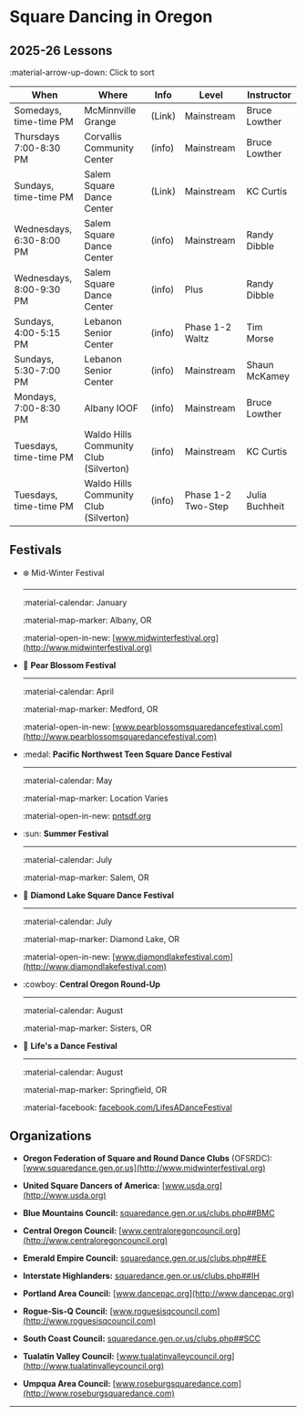 # Square Dancing in Oregon

## 2025-26 Lessons

:material-arrow-up-down: Click to sort  

| When | Where | Info | Level | Instructor |
| --- | --- | --- | --- | --- |
| Somedays, time-time PM | McMinnville Grange | (Link) | Mainstream | Bruce Lowther |
| Thursdays 7:00-8:30 PM | Corvallis Community Center | (info) | Mainstream | Bruce Lowther |
| Sundays, time-time PM | Salem Square Dance Center | (Link) | Mainstream | KC Curtis |
| Wednesdays, 6:30-8:00 PM | Salem Square Dance Center | (info) | Mainstream | Randy Dibble |
| Wednesdays, 8:00-9:30 PM | Salem Square Dance Center | (info) | Plus | Randy Dibble |
| Sundays, 4:00-5:15 PM | Lebanon Senior Center | (info) | Phase 1-2 Waltz | Tim Morse |
| Sundays, 5:30-7:00 PM | Lebanon Senior Center | (info) | Mainstream | Shaun McKamey |
| Mondays, 7:00-8:30 PM | Albany IOOF | (info) | Mainstream | Bruce Lowther |
| Tuesdays, time-time PM | Waldo Hills Community Club (Silverton) | (info) | Mainstream | KC Curtis |
| Tuesdays, time-time PM | Waldo Hills Community Club (Silverton) | (info) | Phase 1-2 Two-Step | Julia Buchheit |



## Festivals

<div class="grid cards" markdown>

-   :snowflake: Mid-Winter Festival

    ---
    
    :material-calendar: January

    :material-map-marker: Albany, OR
    
    :material-open-in-new: [www.midwinterfestival.org](http://www.midwinterfestival.org)
    
-   :pear: **Pear Blossom Festival**

    ---
    
    :material-calendar: April

    :material-map-marker: Medford, OR

    :material-open-in-new: [www.pearblossomsquaredancefestival.com](http://www.pearblossomsquaredancefestival.com)


-   :medal: **Pacific Northwest Teen Square Dance Festival**

    ---
    
    :material-calendar: May

    :material-map-marker: Location Varies

    :material-open-in-new: [pntsdf.org](http://pntsdf.org)

-   :sun: **Summer Festival**

    ---
    
    :material-calendar: July

    :material-map-marker: Salem, OR

-   :gem: **Diamond Lake Square Dance Festival**

    ---
    
    :material-calendar: July

    :material-map-marker: Diamond Lake, OR

    :material-open-in-new: [www.diamondlakefestival.com](http://www.diamondlakefestival.com)

-   :cowboy: **Central Oregon Round-Up**

    ---
    
    :material-calendar: August

    :material-map-marker: Sisters, OR

-   :revolving_hearts: **Life's a Dance Festival**

    ---
    
    :material-calendar: August

    :material-map-marker: Springfield, OR

    :material-facebook: [facebook.com/LifesADanceFestival](http://www.facebook.com/LifesADanceFestival)

</div>

## Organizations

<div class="undec" markdown>

- **Oregon Federation of Square and Round Dance Clubs** (OFSRDC): [www.squaredance.gen.or.us](http://www.midwinterfestival.org)

- **United Square Dancers of America:** [www.usda.org](http://www.usda.org)

- **Blue Mountains Council:** [squaredance.gen.or.us/clubs.php##BMC](https://squaredance.gen.or.us/clubs.php##BMC)

- **Central Oregon Council:** [www.centraloregoncouncil.org](http://www.centraloregoncouncil.org)

- **Emerald Empire Council:** [squaredance.gen.or.us/clubs.php##EE](https://squaredance.gen.or.us/clubs.php##EE)

- **Interstate Highlanders:** [squaredance.gen.or.us/clubs.php##IH](https://squaredance.gen.or.us/clubs.php##IH)

- **Portland Area Council:** [www.dancepac.org](http://www.dancepac.org)

- **Rogue-Sis-Q Council:** [www.roguesisqcouncil.com](http://www.roguesisqcouncil.com)

- **South Coast Council:** [squaredance.gen.or.us/clubs.php##SCC](https://squaredance.gen.or.us/clubs.php##SCC)

- **Tualatin Valley Council:** [www.tualatinvalleycouncil.org](http://www.tualatinvalleycouncil.org)

- **Umpqua Area Council:** [www.roseburgsquaredance.com](http://www.roseburgsquaredance.com)

</div>

---